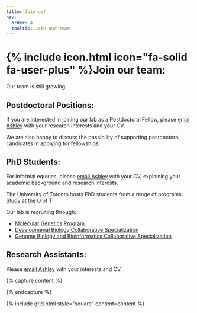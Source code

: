 ```yaml
---
title: Join us!
nav:
  order: 4
  tooltip: Join our team
---
```


# {% include icon.html icon="fa-solid fa-user-plus" %}Join our team:

Our team is still growing. 

## Postdoctoral Positions:

If you are interested in joining our lab as a Postdoctoral Fellow, please [email Ashley](/contact) with your research interests and your CV.

We are also happy to discuss the possibility of supporting postdoctoral candidates in applying for fellowships.

## PhD Students:

For informal equiries, please [email Ashley](/contact) with your CV, explaining your academic background and research interests.

The University of Toronto hosts PhD students from a range of programs: [Study at the U of T](https://www.sgs.utoronto.ca/programs/)

Our lab is recruiting through: 
- [Molecular Genetics Program](https://www.sgs.utoronto.ca/programs/molecular-genetics/)
- [Developmenal Biology Collaborative Specialization](https://sgs.calendar.utoronto.ca/collaborative/Developmental-Biology)
- [Genome Biology and Bioinformatics Collaborative Specialization](https://sgs.calendar.utoronto.ca/collaborative/Genome-Biology-and-Bioinformatics)

## Research Assistants:

Please [email Ashley](/contact) with your interests and CV. 

{% capture content %}

{% endcapture %}

{% include grid.html style="square" content=content %}
